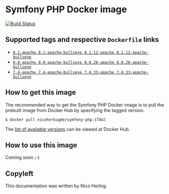 # Symfony PHP Docker image

[![Build Status](https://github.com/nicoherbigio/docker-symfony-php/actions/workflows/build-docker-images.yml/badge.svg)](https://github.com/nicoherbigio/docker-symfony-php/actions/workflows/build-docker-images.yml)

## Supported tags and respective `Dockerfile` links

 * [`8.1-apache`, `8.1-apache-bullseye`, `8.1.12-apache`, `8.1.12-apache-bullseye`](https://github.com/nicoherbigio/docker-symfony-php/blob/main/8.1/debian/apache/default/Dockerfile)
 * [`8.0-apache`, `8.0-apache-bullseye`, `8.0.26-apache`, `8.0.26-apache-bullseye`](https://github.com/nicoherbigio/docker-symfony-php/blob/main/8.0/debian/apache/default/Dockerfile)
 * [`7.4-apache`, `7.4-apache-bullseye`, `7.4.33-apache`, `7.4.33-apache-bullseye`](https://github.com/nicoherbigio/docker-symfony-php/blob/main/7.4/debian/apache/default/Dockerfile)

## How to get this image

The recommended way to get the Symfony PHP Docker image is to pull the prebuilt image from Docker Hub by specifying the tagged version.

```console
$ docker pull nicoherbigde/symfony-php:[TAG]
```

The [list of available versions](https://hub.docker.com/r/nicoherbigde/symfony-php/tags) can be viewed at Docker Hub.

## How to use this image

Coming soon ;-)

## Copyleft

This documentation was written by Nico Herbig.
